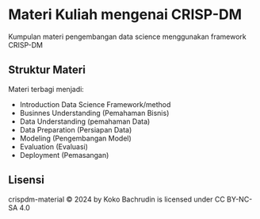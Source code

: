 # Materi Kuliah mengenai CRISP-DM

Kumpulan materi pengembangan data science menggunakan framework CRISP-DM

## Struktur Materi

Materi terbagi menjadi:
- Introduction Data Science Framework/method
- Businnes Understanding (Pemahaman Bisnis)
- Data Understanding (pemahaman Data)
- Data Preparation (Persiapan Data)
- Modeling (Pengembangan Model)
- Evaluation (Evaluasi)
- Deployment (Pemasangan)

## Lisensi

crispdm-material © 2024 by Koko Bachrudin is licensed under CC BY-NC-SA 4.0 